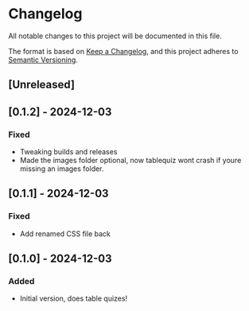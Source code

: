 # Changelog
All notable changes to this project will be documented in this file.

The format is based on [Keep a Changelog](https://keepachangelog.com/en/1.1.0/),
and this project adheres to [Semantic Versioning](https://semver.org/spec/v2.0.0.html).

## [Unreleased]

## [0.1.2] - 2024-12-03
### Fixed
- Tweaking builds and releases
- Made the images folder optional, now tablequiz wont crash if youre missing an images folder.

## [0.1.1] - 2024-12-03
### Fixed
- Add renamed CSS file back

## [0.1.0] - 2024-12-03
### Added
- Initial version, does table quizes!
